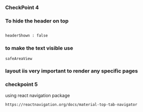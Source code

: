 ### CheckPoint 4
### To hide the header on top
```

headerShown : false
```
### to make the text visible use
```
safeAreaView
```

### layout iis very important to render any specific pages

### checkpoint 5
using react navigation package
```
https://reactnavigation.org/docs/material-top-tab-navigator
```


